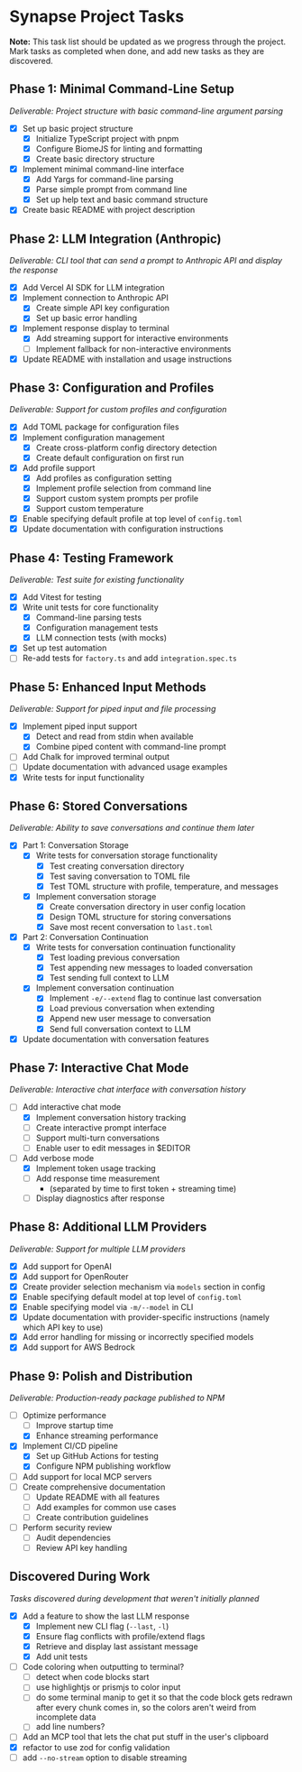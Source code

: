 # Synapse Project Tasks

**Note:** This task list should be updated as we progress through the project. Mark tasks as completed when done, and add new tasks as they are discovered.

## Phase 1: Minimal Command-Line Setup
*Deliverable: Project structure with basic command-line argument parsing*

- [x] Set up basic project structure
  - [x] Initialize TypeScript project with pnpm
  - [x] Configure BiomeJS for linting and formatting
  - [x] Create basic directory structure
- [x] Implement minimal command-line interface
  - [x] Add Yargs for command-line parsing
  - [x] Parse simple prompt from command line
  - [x] Set up help text and basic command structure
- [x] Create basic README with project description

## Phase 2: LLM Integration (Anthropic)
*Deliverable: CLI tool that can send a prompt to Anthropic API and display the response*

- [x] Add Vercel AI SDK for LLM integration
- [x] Implement connection to Anthropic API
  - [x] Create simple API key configuration
  - [x] Set up basic error handling
- [x] Implement response display to terminal
  - [x] Add streaming support for interactive environments
  - [ ] Implement fallback for non-interactive environments
- [x] Update README with installation and usage instructions

## Phase 3: Configuration and Profiles
*Deliverable: Support for custom profiles and configuration*

- [x] Add TOML package for configuration files
- [x] Implement configuration management
  - [x] Create cross-platform config directory detection
  - [x] Create default configuration on first run
- [x] Add profile support
  - [x] Add profiles as configuration setting
  - [x] Implement profile selection from command line
  - [x] Support custom system prompts per profile
  - [x] Support custom temperature
- [x] Enable specifying default profile at top level of `config.toml`
- [x] Update documentation with configuration instructions

## Phase 4: Testing Framework
*Deliverable: Test suite for existing functionality*

- [x] Add Vitest for testing
- [x] Write unit tests for core functionality
  - [x] Command-line parsing tests
  - [x] Configuration management tests
  - [x] LLM connection tests (with mocks)
- [x] Set up test automation
- [ ] Re-add tests for `factory.ts` and add `integration.spec.ts`

## Phase 5: Enhanced Input Methods
*Deliverable: Support for piped input and file processing*

- [x] Implement piped input support
  - [x] Detect and read from stdin when available
  - [x] Combine piped content with command-line prompt
- [ ] Add Chalk for improved terminal output
- [ ] Update documentation with advanced usage examples
- [x] Write tests for input functionality

## Phase 6: Stored Conversations
*Deliverable: Ability to save conversations and continue them later*

- [x] Part 1: Conversation Storage
  - [x] Write tests for conversation storage functionality
    - [x] Test creating conversation directory
    - [x] Test saving conversation to TOML file
    - [x] Test TOML structure with profile, temperature, and messages
  - [x] Implement conversation storage
    - [x] Create conversation directory in user config location
    - [x] Design TOML structure for storing conversations
    - [x] Save most recent conversation to `last.toml`

- [x] Part 2: Conversation Continuation
  - [x] Write tests for conversation continuation functionality
    - [x] Test loading previous conversation
    - [x] Test appending new messages to loaded conversation
    - [x] Test sending full context to LLM
  - [x] Implement conversation continuation
    - [x] Implement `-e/--extend` flag to continue last conversation
    - [x] Load previous conversation when extending
    - [x] Append new user message to conversation
    - [x] Send full conversation context to LLM

- [x] Update documentation with conversation features

## Phase 7: Interactive Chat Mode
*Deliverable: Interactive chat interface with conversation history*

- [ ] Add interactive chat mode
  - [x] Implement conversation history tracking
  - [ ] Create interactive prompt interface
  - [ ] Support multi-turn conversations
  - [ ] Enable user to edit messages in $EDITOR
- [ ] Add verbose mode
  - [x] Implement token usage tracking
  - [ ] Add response time measurement
    - (separated by time to first token + streaming time)
  - [ ] Display diagnostics after response

## Phase 8: Additional LLM Providers
*Deliverable: Support for multiple LLM providers*

- [x] Add support for OpenAI
- [x] Add support for OpenRouter
- [x] Create provider selection mechanism via `models` section in config
- [x] Enable specifying default model at top level of `config.toml`
- [x] Enable specifying model via `-m/--model` in CLI
- [x] Update documentation with provider-specific instructions (namely which API key to use)
- [x] Add error handling for missing or incorrectly specified models
- [x] Add support for AWS Bedrock

## Phase 9: Polish and Distribution
*Deliverable: Production-ready package published to NPM*

- [ ] Optimize performance
  - [ ] Improve startup time
  - [x] Enhance streaming performance
- [x] Implement CI/CD pipeline
  - [x] Set up GitHub Actions for testing
  - [x] Configure NPM publishing workflow
- [ ] Add support for local MCP servers
- [ ] Create comprehensive documentation
  - [ ] Update README with all features
  - [ ] Add examples for common use cases
  - [ ] Create contribution guidelines
- [ ] Perform security review
  - [ ] Audit dependencies
  - [ ] Review API key handling

## Discovered During Work
*Tasks discovered during development that weren't initially planned*

- [x] Add a feature to show the last LLM response
  - [x] Implement new CLI flag (`--last`, `-l`)
  - [x] Ensure flag conflicts with profile/extend flags
  - [x] Retrieve and display last assistant message
  - [x] Add unit tests
- [ ] Code coloring when outputting to terminal?
  - [ ] detect when code blocks start
  - [ ] use highlightjs or prismjs to color input
  - [ ] do some terminal manip to get it so that the code block gets redrawn after every chunk comes in, so the colors aren't weird from incomplete data
  - [ ] add line numbers?
- [ ] Add an MCP tool that lets the chat put stuff in the user's clipboard
- [x] refactor to use zod for config validation
- [ ] add `--no-stream` option to disable streaming
